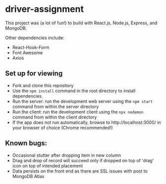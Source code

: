 # driver-assignment
 This project was (a lot of fun!) to build with React.js, Node.js, Express, and MongoDB.
 
 Other dependencies include:
 - React-Hook-Form
 - Font Awesome
 - Axios

## Set up for viewing
- Fork and clone this repository
- Use the `npm install` command in the root directory to install dependencies
- Run the server: run the development web server using the `npm start` command from within the server directory
- Run the client: run the development client using the `npx nodemon` command from within the client directory
- If the app does not run automatically, browse to http://localhost:3000/ in your browser of choice (Chrome recommended!)

## Known bugs:
- Occasional stutter after dropping item in new column
- Drag and drop of record will succeed only if dropped on top of 'drag' icon on top of intended placement
- Data persists on the front end as there are SSL issues with post to MongoDB Atlas
